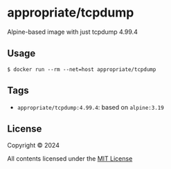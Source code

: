 # appropriate/tcpdump
Alpine-based image with just tcpdump 4.99.4

## Usage

```console
$ docker run --rm --net=host appropriate/tcpdump
```

## Tags

* `appropriate/tcpdump:4.99.4`: based on `alpine:3.19`

## License

Copyright © 2024

All contents licensed under the [MIT License](LICENSE)
